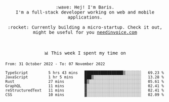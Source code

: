 <p align="center">
  <br><br>
  <samp>
    :wave: Hej! I'm Baris.
    <br>I'm a full-stack developer working on web and mobile applications.
       <br><br>:rocket: Currently building a micro-startup. Check it out, might be useful for you <a href="https://needinvoice.com/" target="_blank">needinvoice.com</a>

  </samp>
 <br><br><br>
</p>
<p align=center><samp>📊  This week I spent my time on</samp></p>


<!--START_SECTION:waka-->

```text
From: 31 October 2022 - To: 07 November 2022

TypeScript         5 hrs 43 mins   █████████████████▒░░░░░░░   69.23 %
JavaScript         1 hr 5 mins     ███▒░░░░░░░░░░░░░░░░░░░░░   13.28 %
Rust               27 mins         █▒░░░░░░░░░░░░░░░░░░░░░░░   05.61 %
GraphQL            11 mins         ▓░░░░░░░░░░░░░░░░░░░░░░░░   02.41 %
reStructuredText   11 mins         ▓░░░░░░░░░░░░░░░░░░░░░░░░   02.41 %
CSS                10 mins         ▓░░░░░░░░░░░░░░░░░░░░░░░░   02.09 %
```

<!--END_SECTION:waka-->


